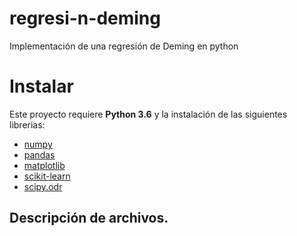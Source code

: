 # regresi-n-deming
Implementación de una regresión de Deming en python


# Instalar

Este proyecto requiere **Python 3.6** y la instalación de las siguientes librerias:

- [numpy](http://www.numpy.org/)
- [pandas](http://pandas.pydata.org)
- [matplotlib](http://matplotlib.org/)
- [scikit-learn](http://scikit-learn.org/stable/)
- [scipy.odr](https://docs.scipy.org/doc/scipy/reference/odr.html)


## Descripción de archivos.
